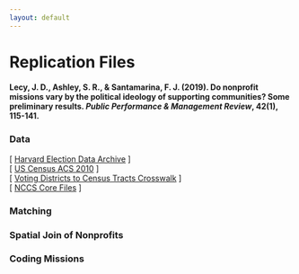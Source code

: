 ```yaml
---
layout: default
---
```


# Replication Files

#### Lecy, J. D., Ashley, S. R., & Santamarina, F. J. (2019). Do nonprofit missions vary by the political ideology of supporting communities? Some preliminary results. *Public Performance & Management Review*, 42(1), 115-141.

### Data

[ [Harvard Election Data Archive](https://projects.iq.harvard.edu/eda/home) ]  
[ [US Census ACS 2010](https://www.census.gov/programs-surveys/acs/guidance/comparing-acs-data/2010.html) ]  
[ [Voting Districts to Census Tracts Crosswalk](http://mcdc.missouri.edu/applications/geocorr2014.html) ]  
[ [NCCS Core Files](https://nccs-data.urban.org/index.php) ]  

### Matching



### Spatial Join of Nonprofits

### Coding Missions






